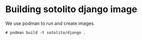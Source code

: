 # Building sotolito django image

We use podman to run and create images.

```
# podman build -t sotolito/django .
```
